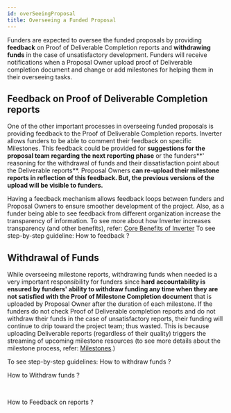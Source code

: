 ```yaml
---
id: overSeeingProposal
title: Overseeing a Funded Proposal 
---
```

Funders are expected to oversee the funded proposals by providing **feedback** on Proof of Deliverable Completion reports and **withdrawing funds** in the case of unsatisfactory development. Funders will receive notifications when a Proposal Owner upload proof of Deliverable completion document and change or add milestones for helping them in their overseeing tasks.

## **Feedback on Proof of Deliverable Completion reports**[](https://app.gitbook.com/#feedback-on-proof-of-deliverable-completion-reports)

One of the other important processes in overseeing funded proposals is providing feedback to the Proof of Deliverable Completion reports. Inverter allows funders to be able to comment their feedback on specific Milestones. This feedback could be provided for **suggestions for the proposal team regarding the next reporting phase** or the funders**' reasoning for the withdrawal of funds and their dissatisfaction point about the Deliverable reports**. Proposal Owners **can re-upload their milestone reports in reflection of this feedback. But, the previous versions of the upload will be visible to funders.**

Having a feedback mechanism allows feedback loops between funders and Proposal Owners to ensure smoother development of the project. Also, as a funder being able to see feedback from different organization increase the transparency of information. To see more about how Inverter increases transparency (and other benefits), refer: [Core Benefits of Inverter](../whatIsInverter/core-benefits-of-inverter.md)
To see step-by-step guideline: How to feedback ?​

## **Withdrawal of Funds**[](https://app.gitbook.com/#withdrawal-of-funds)

While overseeing milestone reports, withdrawing funds when needed is a very important responsibility for funders since **hard**  **accountability is ensured by funders' ability to withdraw funding any time when they are not satisfied with the Proof of Milestone Completion document** that is uploaded by Proposal Owner after the duration of each milestone. If the funders do not check Proof of Deliverable completion reports and do not withdraw their funds in the case of unsatisfactory reports, their funding will continue to drip toward the project team; thus wasted. This is because uploading Deliverable reports (regardless of their quality) triggers the streaming of upcoming milestone resources (to see more details about the milestone process, refer: [Milestones](./managing-milestones.md).)

To see step-by-step guidelines: How to withdraw funds ?

 How to Withdraw funds ?

​

How to Feedback on reports ?